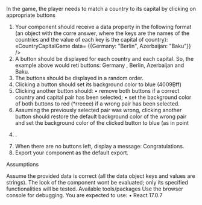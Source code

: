 In the game, the player needs to match a country to its capital by clicking on appropriate buttons

1. Your component should receive a data property in the following format (an object with the corre answer, where the keys are the names of the countries and the value of each key is the capital of country):
«CountryCapitalGame data= {{Germany: "Berlin", Azerbaijan: "Baku"}} />
2. A button should be displayed for each country and each capital. So, the example above would reti
buttons:
Germany , Berlin, Azerbaijan and Baku.
3. The buttons should be displayed in a random order.
4. Clicking a button should set its background color to blue (4009Bff)
5. Clicking another button should:
• remove both buttons if a correct country and capital pair has been selected;
• set the background color of both buttons to red (*rreeee) if a wrong pair has been selected.
6. Assuming the previously selected pair was wrong, clicking another button should restore the default background color of the wrong pair and set the background color of the clicked button to blue (as in point
4) .
7. When there are no buttons left, display a message: Congratulations.
8. Export your component as the default export.

Assumptions

Assume the provided data is correct (all the data object keys and values are strings).
The look of the component wont be evaluated; only its specified functionalities will be tested.
Available tools/packages
Use the browser console for debugging.
You are expected to use:
• React 17.0.7
